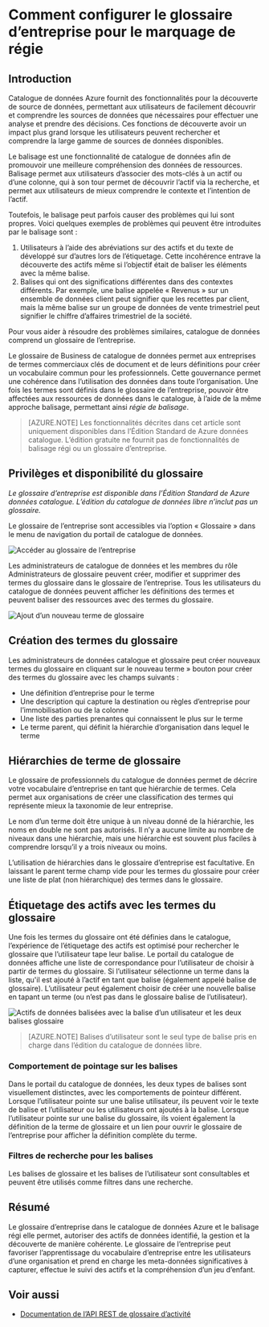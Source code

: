 <properties
    pageTitle="Comment paramétrer le glossaire d’entreprise régi balisage | Microsoft Azure"
    description="Article d’apprentissage mettant en surbrillance le glossaire d’entreprise dans le catalogue de données Azure pour définir et utiliser un vocabulaire commun pour les professionnels à balise enregistré ressources de données."
    services="data-catalog"
    documentationCenter=""
    authors="steelanddata"
    manager="NA"
    editor=""
    tags=""/>
<tags
    ms.service="data-catalog"
    ms.devlang="NA"
    ms.topic="article"
    ms.tgt_pltfrm="NA"
    ms.workload="data-catalog"
    ms.date="09/21/2016"
    ms.author="maroche"/>

# <a name="how-to-set-up-the-business-glossary-for-governed-tagging"></a>Comment configurer le glossaire d’entreprise pour le marquage de régie

## <a name="introduction"></a>Introduction

Catalogue de données Azure fournit des fonctionnalités pour la découverte de source de données, permettant aux utilisateurs de facilement découvrir et comprendre les sources de données que nécessaires pour effectuer une analyse et prendre des décisions. Ces fonctions de découverte avoir un impact plus grand lorsque les utilisateurs peuvent rechercher et comprendre la large gamme de sources de données disponibles.

Le balisage est une fonctionnalité de catalogue de données afin de promouvoir une meilleure compréhension des données de ressources. Balisage permet aux utilisateurs d’associer des mots-clés à un actif ou d’une colonne, qui à son tour permet de découvrir l’actif via la recherche, et permet aux utilisateurs de mieux comprendre le contexte et l’intention de l’actif.

Toutefois, le balisage peut parfois causer des problèmes qui lui sont propres. Voici quelques exemples de problèmes qui peuvent être introduites par le balisage sont :

1.  Utilisateurs à l’aide des abréviations sur des actifs et du texte de développé sur d’autres lors de l’étiquetage. Cette incohérence entrave la découverte des actifs même si l’objectif était de baliser les éléments avec la même balise.
2.  Balises qui ont des significations différentes dans des contextes différents. Par exemple, une balise appelée « Revenus » sur un ensemble de données client peut signifier que les recettes par client, mais la même balise sur un groupe de données de vente trimestriel peut signifier le chiffre d’affaires trimestriel de la société.  

Pour vous aider à résoudre des problèmes similaires, catalogue de données comprend un glossaire de l’entreprise.

Le glossaire de Business de catalogue de données permet aux entreprises de termes commerciaux clés de document et de leurs définitions pour créer un vocabulaire commun pour les professionnels. Cette gouvernance permet une cohérence dans l’utilisation des données dans toute l’organisation. Une fois les termes sont définis dans le glossaire de l’entreprise, pouvoir être affectées aux ressources de données dans le catalogue, à l’aide de la même approche balisage, permettant ainsi _régie de balisage_.

> [AZURE.NOTE] Les fonctionnalités décrites dans cet article sont uniquement disponibles dans l’Édition Standard de Azure données catalogue. L’édition gratuite ne fournit pas de fonctionnalités de balisage régi ou un glossaire d’entreprise.

## <a name="glossary-availability-and-privileges"></a>Privilèges et disponibilité du glossaire

*Le glossaire d’entreprise est disponible dans l’Édition Standard de Azure données catalogue. L’édition du catalogue de données libre n’inclut pas un glossaire.*

Le glossaire de l’entreprise sont accessibles via l’option « Glossaire » dans le menu de navigation du portail de catalogue de données.  

![Accéder au glossaire de l’entreprise](./media/data-catalog-how-to-business-glossary/01-portal-menu.png)


Les administrateurs de catalogue de données et les membres du rôle Administrateurs de glossaire peuvent créer, modifier et supprimer des termes du glossaire dans le glossaire de l’entreprise. Tous les utilisateurs du catalogue de données peuvent afficher les définitions des termes et peuvent baliser des ressources avec des termes du glossaire.

![Ajout d’un nouveau terme de glossaire](./media/data-catalog-how-to-business-glossary/02-new-term.png)


## <a name="creating-glossary-terms"></a>Création des termes du glossaire

Les administrateurs de données catalogue et glossaire peut créer nouveaux termes du glossaire en cliquant sur le nouveau terme » bouton pour créer des termes du glossaire avec les champs suivants :

* Une définition d’entreprise pour le terme
* Une description qui capture la destination ou règles d’entreprise pour l’immobilisation ou de la colonne
* Une liste des parties prenantes qui connaissent le plus sur le terme
* Le terme parent, qui définit la hiérarchie d’organisation dans lequel le terme


## <a name="glossary-term-hierarchies"></a>Hiérarchies de terme de glossaire

Le glossaire de professionnels du catalogue de données permet de décrire votre vocabulaire d’entreprise en tant que hiérarchie de termes. Cela permet aux organisations de créer une classification des termes qui représente mieux la taxonomie de leur entreprise.

Le nom d’un terme doit être unique à un niveau donné de la hiérarchie, les noms en double ne sont pas autorisés. Il n’y a aucune limite au nombre de niveaux dans une hiérarchie, mais une hiérarchie est souvent plus faciles à comprendre lorsqu’il y a trois niveaux ou moins.

L’utilisation de hiérarchies dans le glossaire d’entreprise est facultative. En laissant le parent terme champ vide pour les termes du glossaire pour créer une liste de plat (non hiérarchique) des termes dans le glossaire.  

## <a name="tagging-assets-with-glossary-terms"></a>Étiquetage des actifs avec les termes du glossaire

Une fois les termes du glossaire ont été définies dans le catalogue, l’expérience de l’étiquetage des actifs est optimisé pour rechercher le glossaire que l’utilisateur tape leur balise. Le portail du catalogue de données affiche une liste de correspondance pour l’utilisateur de choisir à partir de termes du glossaire. Si l’utilisateur sélectionne un terme dans la liste, qu'il est ajouté à l’actif en tant que balise (également appelé balise de glossaire). L’utilisateur peut également choisir de créer une nouvelle balise en tapant un terme (ou n’est pas dans le glossaire balise de l’utilisateur).

![Actifs de données balisées avec la balise d’un utilisateur et les deux balises glossaire](./media/data-catalog-how-to-business-glossary/03-tagged-asset.png)

> [AZURE.NOTE] Balises d’utilisateur sont le seul type de balise pris en charge dans l’édition du catalogue de données libre.

### <a name="hover-behavior-on-tags"></a>Comportement de pointage sur les balises
Dans le portail du catalogue de données, les deux types de balises sont visuellement distinctes, avec les comportements de pointeur différent. Lorsque l’utilisateur pointe sur une balise utilisateur, ils peuvent voir le texte de balise et l’utilisateur ou les utilisateurs ont ajoutés à la balise. Lorsque l’utilisateur pointe sur une balise du glossaire, ils voient également la définition de la terme de glossaire et un lien pour ouvrir le glossaire de l’entreprise pour afficher la définition complète du terme.

### <a name="search-filters-for-tags"></a>Filtres de recherche pour les balises
Les balises de glossaire et les balises de l’utilisateur sont consultables et peuvent être utilisés comme filtres dans une recherche.

## <a name="summary"></a>Résumé
Le glossaire d’entreprise dans le catalogue de données Azure et le balisage régi elle permet, autoriser des actifs de données identifié, la gestion et la découverte de manière cohérente. Le glossaire de l’entreprise peut favoriser l’apprentissage du vocabulaire d’entreprise entre les utilisateurs d’une organisation et prend en charge les meta-données significatives à capturer, effectue le suivi des actifs et la compréhension d’un jeu d’enfant.

## <a name="see-also"></a>Voir aussi

- [Documentation de l’API REST de glossaire d’activité](https://msdn.microsoft.com/library/mt708855.aspx)
